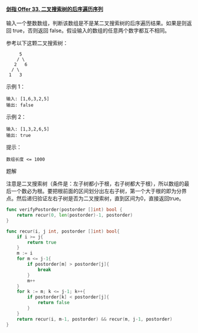 #### [剑指 Offer 33. 二叉搜索树的后序遍历序列](https://leetcode.cn/problems/er-cha-sou-suo-shu-de-hou-xu-bian-li-xu-lie-lcof/)

输入一个整数数组，判断该数组是不是某二叉搜索树的后序遍历结果。如果是则返回 true，否则返回 false。假设输入的数组的任意两个数字都互不相同。

 

参考以下这颗二叉搜索树：

```
     5
    / \
   2   6
  / \
 1   3
```

示例 1：

```
输入: [1,6,3,2,5]
输出: false
```

示例 2：

```
输入: [1,3,2,6,5]
输出: true
```


提示：

```
数组长度 <= 1000
```



题解

注意是二叉搜索树（条件是：左子树都小于根，右子树都大于根），所以数组的最后一个数必为根。要把根前面的区间划分出左右子树，第一个大于根的即为分界点。然后递归验证左右子树是否为二叉搜索树，直到区间为0，直接返回true。

```go
func verifyPostorder(postorder []int) bool {
    return recur(0, len(postorder)-1, postorder)
}

func recur(i, j int, postorder []int) bool{
    if i >= j{
        return true
    }
    m := i
    for m <= j-1{
        if postorder[m] > postorder[j]{
            break
        }
        m++
    }
    for k := m; k <= j-1; k++{
        if postorder[k] < postorder[j]{
            return false
        }
    }
    return recur(i, m-1, postorder) && recur(m, j-1, postorder)
}
```

